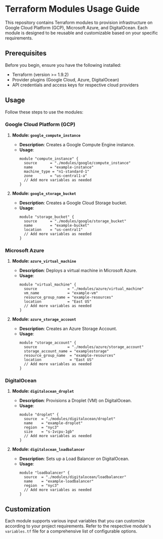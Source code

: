 # Terraform Modules Usage Guide

This repository contains Terraform modules to provision infrastructure on Google Cloud Platform (GCP), Microsoft Azure, and DigitalOcean. Each module is designed to be reusable and customizable based on your specific requirements.

## Prerequisites

Before you begin, ensure you have the following installed:

- Terraform (version >= 1.9.2)
- Provider plugins (Google Cloud, Azure, DigitalOcean)
- API credentials and access keys for respective cloud providers

## Usage

Follow these steps to use the modules:

### Google Cloud Platform (GCP)

1. **Module: `google_compute_instance`**

   - **Description**: Creates a Google Compute Engine instance.
   - **Usage**:
     ```hcl
     module "compute_instance" {
       source      = "./modules/google/compute_instance"
       name        = "example-instance"
       machine_type = "n1-standard-1"
       zone        = "us-central1-a"
       // Add more variables as needed
     }
     ```

2. **Module: `google_storage_bucket`**

   - **Description**: Creates a Google Cloud Storage bucket.
   - **Usage**:
     ```hcl
     module "storage_bucket" {
       source      = "./modules/google/storage_bucket"
       name        = "example-bucket"
       location    = "us-central1"
       // Add more variables as needed
     }
     ```

### Microsoft Azure

1. **Module: `azure_virtual_machine`**

   - **Description**: Deploys a virtual machine in Microsoft Azure.
   - **Usage**:
     ```hcl
     module "virtual_machine" {
       source              = "./modules/azure/virtual_machine"
       vm_name             = "example-vm"
       resource_group_name = "example-resources"
       location            = "East US"
       // Add more variables as needed
     }
     ```

2. **Module: `azure_storage_account`**

   - **Description**: Creates an Azure Storage Account.
   - **Usage**:
     ```hcl
     module "storage_account" {
       source              = "./modules/azure/storage_account"
       storage_account_name = "examplestorage"
       resource_group_name  = "example-resources"
       location             = "East US"
       // Add more variables as needed
     }
     ```

### DigitalOcean

1. **Module: `digitalocean_droplet`**

   - **Description**: Provisions a Droplet (VM) on DigitalOcean.
   - **Usage**:
     ```hcl
     module "droplet" {
       source  = "./modules/digitalocean/droplet"
       name    = "example-droplet"
       region  = "nyc3"
       size    = "s-1vcpu-1gb"
       // Add more variables as needed
     }
     ```

2. **Module: `digitalocean_loadbalancer`**

   - **Description**: Sets up a Load Balancer on DigitalOcean.
   - **Usage**:
     ```hcl
     module "loadbalancer" {
       source  = "./modules/digitalocean/loadbalancer"
       name    = "example-loadbalancer"
       region  = "nyc3"
       // Add more variables as needed
     }
     ```

## Customization

Each module supports various input variables that you can customize according to your project requirements. Refer to the respective module's `variables.tf` file for a comprehensive list of configurable options.



